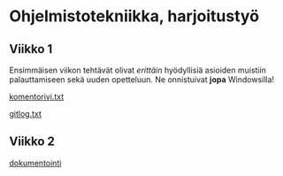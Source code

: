 # Ohjelmistotekniikka, harjoitustyö

## Viikko 1

Ensimmäisen viikon tehtävät olivat *erittäin* hyödyllisiä asioiden 
muistiin palauttamiseen sekä uuden opetteluun. Ne onnistuivat 
**jopa** Windowsilla!

[komentorivi.txt](https://github.com/alexawik/ot-harjoitustyo/blob/master/laskarit/viikko1/komentorivi.txt)

[gitlog.txt](https://github.com/alexawik/ot-harjoitustyo/blob/master/laskarit/viikko1/gitlog.txt)

## Viikko 2

[dokumentointi](https://github.com/alexawik/ot-harjoitustyo/blob/master/dokumentointi.txt)

